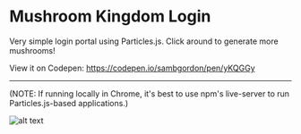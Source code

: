# Mushroom Kingdom Login
Very simple login portal using Particles.js. Click around to generate more mushrooms!

View it on Codepen: https://codepen.io/sambgordon/pen/yKQGGy
***
(NOTE: If running locally in Chrome, it's best to use npm's live-server to run Particles.js-based applications.)

![alt text](https://cdn3.iconfinder.com/data/icons/supermario/PNG/retro-mushroom-super-2.png "Logo Title Text 1")
